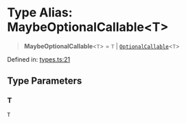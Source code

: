 # Type Alias: MaybeOptionalCallable\<T\>

> **MaybeOptionalCallable**\<`T`\> = `T` \| [`OptionalCallable`](OptionalCallable.md)\<`T`\>

Defined in: [types.ts:21](https://github.com/laruss/react-text-game/blob/3442aa0d22b82dc4760f453f7492731a6f583755/packages/core/src/types.ts#L21)

## Type Parameters

### T

`T`
